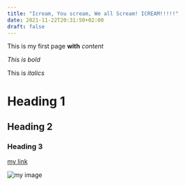 ```yaml
---
title: "Icream, You scream, We all Scream! ICREAM!!!!!" 
date: 2021-11-22T20:31:50+02:00
draft: false
---
```

This is my first page **with** _content_

*This is bold*

This is _italics_

# Heading 1
## Heading 2
### Heading 3

[my link](https://www.google.com/)

![my image](https://breadoflifebangalore.com/wp-content/uploads/elementor/thumbs/jesus-is-coming-soon-730x438-1-pbxf47g7lsy56bfrqm4isk3mwclusj6dddypztqwjk.png)




